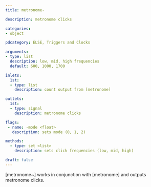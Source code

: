 ```yaml
---
title: metronome~

description: metronome clicks

categories:
- object

pdcategory: ELSE, Triggers and Clocks

arguments:
- type: list
  description: low, mid, high frequencies
  default: 600, 1000, 1700

inlets:
  1st:
  - type: list
    description: count output from [metronome]

outlets:
  1st:
  - type: signal
    description: metronome clicks

flags:
 - name: -mode <float>
   description: sets mode (0, 1, 2)

methods:
  - type: set <list>
    description: sets click frequencies (low, mid, high)

draft: false
---
```


[metronome~] works in conjunction with [metronome] and outputs metronome clicks.

